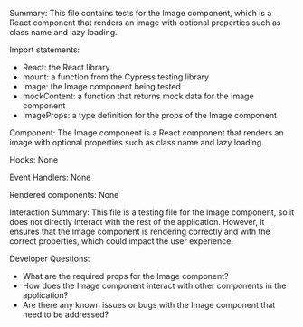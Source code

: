 Summary:
This file contains tests for the Image component, which is a React component that renders an image with optional properties such as class name and lazy loading.

Import statements:
- React: the React library
- mount: a function from the Cypress testing library
- Image: the Image component being tested
- mockContent: a function that returns mock data for the Image component
- ImageProps: a type definition for the props of the Image component

Component:
The Image component is a React component that renders an image with optional properties such as class name and lazy loading.

Hooks:
None

Event Handlers:
None

Rendered components:
None

Interaction Summary:
This file is a testing file for the Image component, so it does not directly interact with the rest of the application. However, it ensures that the Image component is rendering correctly and with the correct properties, which could impact the user experience.

Developer Questions:
- What are the required props for the Image component?
- How does the Image component interact with other components in the application?
- Are there any known issues or bugs with the Image component that need to be addressed?